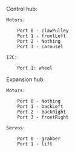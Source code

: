 Control hub:

    Motors:

        Port 0 - clawPulley
        Port 1 - frontLeft
        Port 2 - Nothing
        Port 3 - carousel

    I2C:

        Port 1: wheel

Expansion hub:

    Motors:

        Port 0 - Nothing
        Port 1 - backLeft
        Port 2 - backRight
        Port 3 - frontRight

    Servos:

        Port 0 - grabber
        Port 1 - lift